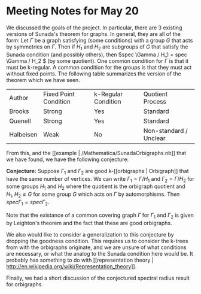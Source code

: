 Meeting Notes for May 20
========================

We discussed the goals of the project. In particular, there are 3 existing versions of Sunada's theorem for graphs. In general, they are all of the form: Let $\Gamma$ be a graph satisfying (some conditions) with a group $G$ that acts by symmetries on $\Gamma$. Then if $H_1$ and $H_2$ are subgroups of $G$ that satisfy the Sunada condition (and possibly others), then $spec \Gamma / H_1 = spec \Gamma / H_2 $ (by some quotient). One common condition for $\Gamma$ is that it must be k-regular. A common condition for the groups is that they must act without fixed points. The following table summarizes the version of the theorem which we have seen.

<table>
    <tr>
        <td>Author</td>
        <td>Fixed Point Condition</td>
        <td>k-Regular Condition</td>
        <td>Quotient Process</td>
    </tr>
    <tr>
        <td>Brooks</td>
        <td>Strong</td>
        <td>Yes</td>
        <td>Standard</td>
    </tr>
    <tr>
        <td>Quenell</td>
        <td>Strong</td>
        <td>Yes</td>
        <td>Standard</td>
    </tr>
    <tr>
        <td>Halbeisen</td>
        <td>Weak</td>
        <td>No</td>
        <td>Non-standard / Unclear</td>
    </tr>
</table>

From this, and the [[example | /Mathematica/SunadaOrbigraphs.nb]] that we have found, we have the following conjecture:

**Conjecture:** Suppose $\Gamma_1$ and $\Gamma_2$ are good k-[[orbigraphs | Orbigraph]] that have the same number of vertices. We can write $\Gamma_1 = \Gamma / H_1$ and $\Gamma_2 = \Gamma / H_2$ for some groups $H_1$ and $H_2$ where the quotient is the orbigraph quotient and $H_1, H_2 \le G$ for some group $G$ which acts on $\Gamma$ by automorphisms. Then $spec \Gamma_1 = spec \Gamma_2$.

Note that the existance of a common covering graph $\Gamma$ for $\Gamma_1$ and $\Gamma_2$ is given by Leighton's theorem and the fact that these are good orbigraphs.

We also would like to consider a generalization to this conjecture by dropping the goodness condition. This requires us to consider the k-trees from with the orbigraphs originate, and we are unsure of what conditions are necessary, or what the analog to the Sunada condition here would be. It probably has something to do with [[representation theory | http://en.wikipedia.org/wiki/Representation_theory]].

Finally, we had a short discussion of the conjectured spectral radius result for orbigraphs.
